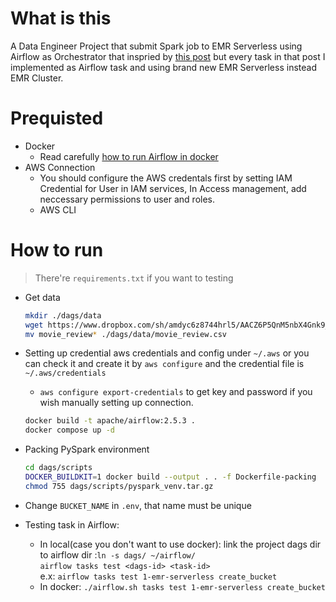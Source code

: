 <!---------------------->
# What is this

A Data Engineer Project that submit Spark job to EMR Serverless using Airflow as Orchestrator that inspried by [this post](https://www.startdataengineering.com/post/how-to-submit-spark-jobs-to-emr-cluster-from-airflow/) but every task in that post I implemented as Airflow task and using brand new EMR Serverless instead EMR Cluster.

# Prequisted

- Docker
  - Read carefully [how to run Airflow in docker](https://airflow.apache.org/docs/apache-airflow/stable/howto/docker-compose/index.html)
- AWS Connection
  - You should configure the AWS credentals first by setting IAM Credential for User in IAM services, In Access management, add neccessary permissions to user and roles.
  - AWS CLI
  
# How to run

> There're `requirements.txt` if you want to testing

- Get data
  
  ```sh
  mkdir ./dags/data
  wget https://www.dropbox.com/sh/amdyc6z8744hrl5/AACZ6P5QnM5nbX4Gnk9_JW0Ma/movie_review/movie_review.csv?dl=0
  mv movie_review* ./dags/data/movie_review.csv
  ```

- Setting up credential aws credentials and config under `~/.aws` or you can check it and create it by `aws configure` and the credential file is `~/.aws/credentials`
  - `aws configure export-credentials` to get key and password if you wish manually setting up connection.
  <!-- - esle: `cp ~/.aws . -R` -->
  ```sh
  docker build -t apache/airflow:2.5.3 .
  docker compose up -d
  ```

- Packing PySpark environment
  
  ```sh
  cd dags/scripts
  DOCKER_BUILDKIT=1 docker build --output . . -f Dockerfile-packing
  chmod 755 dags/scripts/pyspark_venv.tar.gz
  ```

- Change `BUCKET_NAME` in `.env`, that name must be unique
  
- Testing task in Airflow:
  - In local(case you don't want to use docker):
    link the project dags dir to airflow dir :`ln -s dags/ ~/airflow/` <br>
    `airflow tasks test <dags-id> <task-id>` <br>
    e.x: `airflow tasks test 1-emr-serverless create_bucket`
  - In docker:
    `./airflow.sh tasks test 1-emr-serverless create_bucket`
